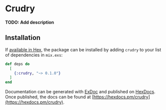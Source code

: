# Crudry

**TODO: Add description**

## Installation

If [available in Hex](https://hex.pm/docs/publish), the package can be installed
by adding `crudry` to your list of dependencies in `mix.exs`:

```elixir
def deps do
  [
    {:crudry, "~> 0.1.0"}
  ]
end
```

Documentation can be generated with [ExDoc](https://github.com/elixir-lang/ex_doc)
and published on [HexDocs](https://hexdocs.pm). Once published, the docs can
be found at [https://hexdocs.pm/crudry](https://hexdocs.pm/crudry).

